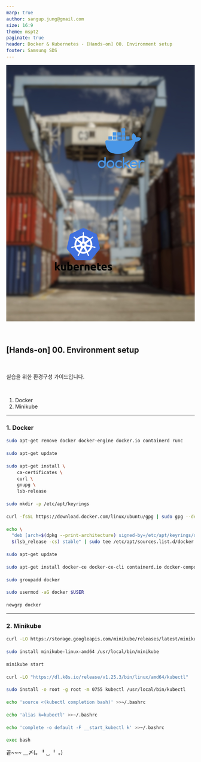 ```yaml
---
marp: true
author: sangup.jung@gmail.com
size: 16:9
theme: mspt2
paginate: true
header: Docker & Kubernetes - [Hands-on] 00. Environment setup
footer: Samsung SDS
---
```



![bg left:40%](./img/docker_k8s.png)

<br>

## [Hands-on] 00. Environment setup

<br>

실습을 위한 환경구성 가이드입니다.  
  

<br>
 
1. Docker
2. Minikube

---

### 1. Docker

```bash
sudo apt-get remove docker docker-engine docker.io containerd runc

sudo apt-get update

sudo apt-get install \
    ca-certificates \
    curl \
    gnupg \
    lsb-release

sudo mkdir -p /etc/apt/keyrings

curl -fsSL https://download.docker.com/linux/ubuntu/gpg | sudo gpg --dearmor -o /etc/apt/keyrings/docker.gpg

echo \
  "deb [arch=$(dpkg --print-architecture) signed-by=/etc/apt/keyrings/docker.gpg] https://download.docker.com/linux/ubuntu \
  $(lsb_release -cs) stable" | sudo tee /etc/apt/sources.list.d/docker.list > /dev/null

sudo apt-get update

sudo apt-get install docker-ce docker-ce-cli containerd.io docker-compose-plugin

sudo groupadd docker

sudo usermod -aG docker $USER

newgrp docker

```

---

### 2. Minikube

```bash
curl -LO https://storage.googleapis.com/minikube/releases/latest/minikube-linux-amd64

sudo install minikube-linux-amd64 /usr/local/bin/minikube

minikube start

curl -LO "https://dl.k8s.io/release/v1.25.3/bin/linux/amd64/kubectl"

sudo install -o root -g root -m 0755 kubectl /usr/local/bin/kubectl

echo 'source <(kubectl completion bash)' >>~/.bashrc

echo 'alias k=kubectl' >>~/.bashrc

echo 'complete -o default -F __start_kubectl k' >>~/.bashrc

exec bash

```



끝~~~  ＿〆(。╹‿ ╹ 。)

